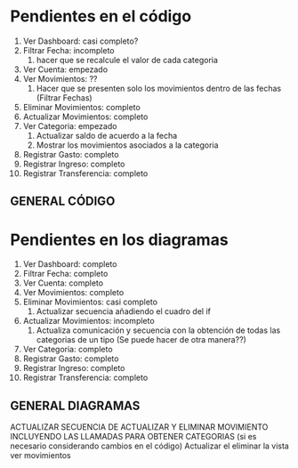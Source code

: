 # Pendientes en el código

1. Ver Dashboard: casi completo?
2. Filtrar Fecha: incompleto
   1. hacer que se recalcule el valor de cada categoria
3. Ver Cuenta: empezado
4. Ver Movimientos: ??
   1. Hacer que se presenten solo los movimientos dentro de las fechas (Filtrar Fechas)
5. Eliminar Movimientos: completo
6. Actualizar Movimientos: completo
7. Ver Categoria: empezado
   1. Actualizar saldo de acuerdo a la fecha
   2. Mostrar los movimientos asociados a la categoria
8. Registrar Gasto:  completo
9.  Registrar Ingreso:  completo
10. Registrar Transferencia:  completo

## GENERAL CÓDIGO




# Pendientes en los diagramas

1. Ver Dashboard: completo
2. Filtrar Fecha: completo
3. Ver Cuenta: completo
4. Ver Movimientos: completo
5. Eliminar Movimientos: casi completo
   1. Actualizar secuencia añadiendo el cuadro del if
6. Actualizar Movimientos: incompleto
   1. Actualiza comunicación y secuencia con la obtención de todas las categorias de un tipo (Se puede hacer de otra manera??)
7. Ver Categoria: completo
8. Registrar Gasto: completo
9.  Registrar Ingreso: completo
10. Registrar Transferencia: completo


## GENERAL DIAGRAMAS
ACTUALIZAR SECUENCIA DE ACTUALIZAR Y ELIMINAR MOVIMIENTO INCLUYENDO LAS LLAMADAS PARA OBTENER CATEGORIAS (si es necesario considerando cambios en el código)
Actualizar el eliminar la vista ver movimientos